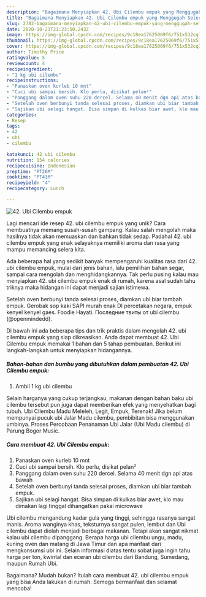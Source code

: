 ```yaml
---
description: "Bagaimana Menyiapkan 42. Ubi Cilembu empuk yang Menggugah Selera"
title: "Bagaimana Menyiapkan 42. Ubi Cilembu empuk yang Menggugah Selera"
slug: 2782-bagaimana-menyiapkan-42-ubi-cilembu-empuk-yang-menggugah-selera
date: 2020-10-21T21:23:50.243Z
image: https://img-global.cpcdn.com/recipes/9c18ea17625069f6/751x532cq70/42-ubi-cilembu-empuk-foto-resep-utama.jpg
thumbnail: https://img-global.cpcdn.com/recipes/9c18ea17625069f6/751x532cq70/42-ubi-cilembu-empuk-foto-resep-utama.jpg
cover: https://img-global.cpcdn.com/recipes/9c18ea17625069f6/751x532cq70/42-ubi-cilembu-empuk-foto-resep-utama.jpg
author: Timothy Price
ratingvalue: 5
reviewcount: 4
recipeingredient:
- "1 kg ubi cilembu"
recipeinstructions:
- "Panaskan oven kurleb 10 mnt"
- "Cuci ubi sampai bersih. Klo perlu, disikat pelan²"
- "Panggang dalam oven suhu 220 dercel. Selama 40 menit dgn api atas bawah"
- "Setelah oven berbunyi tanda selesai proses, diamkan ubi biar tambah empuk."
- "Sajikan ubi selagi hangat. Bisa simpan di kulkas biar awet, klo mau dimakan lagi tinggal dihangatkan pakai microwave"
categories:
- Resep
tags:
- 42
- ubi
- cilembu

katakunci: 42 ubi cilembu 
nutrition: 154 calories
recipecuisine: Indonesian
preptime: "PT26M"
cooktime: "PT41M"
recipeyield: "4"
recipecategory: Lunch

---
```



![42. Ubi Cilembu empuk](https://img-global.cpcdn.com/recipes/9c18ea17625069f6/751x532cq70/42-ubi-cilembu-empuk-foto-resep-utama.jpg)

Lagi mencari ide resep 42. ubi cilembu empuk yang unik? Cara membuatnya memang susah-susah gampang. Kalau salah mengolah maka hasilnya tidak akan memuaskan dan bahkan tidak sedap. Padahal 42. ubi cilembu empuk yang enak selayaknya memiliki aroma dan rasa yang mampu memancing selera kita.

Ada beberapa hal yang sedikit banyak mempengaruhi kualitas rasa dari 42. ubi cilembu empuk, mulai dari jenis bahan, lalu pemilihan bahan segar, sampai cara mengolah dan menghidangkannya. Tak perlu pusing kalau mau menyiapkan 42. ubi cilembu empuk enak di rumah, karena asal sudah tahu triknya maka hidangan ini dapat menjadi sajian istimewa.

Setelah oven berbunyi tanda selesai proses, diamkan ubi biar tambah empuk. Gerobak sop kaki SAPI murah enak DI percetakan negara, empuk kenyel kenyel gaes. Foodie Hayati. Последние твиты от ubi cilembu (@openmindedd).


Di bawah ini ada beberapa tips dan trik praktis dalam mengolah 42. ubi cilembu empuk yang siap dikreasikan. Anda dapat membuat 42. Ubi Cilembu empuk memakai 1 bahan dan 5 tahap pembuatan. Berikut ini langkah-langkah untuk menyiapkan hidangannya.

<!--inarticleads1-->

##### Bahan-bahan dan bumbu yang dibutuhkan dalam pembuatan 42. Ubi Cilembu empuk:

1. Ambil 1 kg ubi cilembu


Selain harganya yang cukup terjangkau, makanan dengan bahan baku ubi cilembu tersebut pun juga dapat memberikan efek yang menyehatkan bagi tubuh. Ubi Cilembu Madu Meleleh, Legit, Empuk, Terenak! Jika belum mempunyai pucuk ubi Jalar Madu cilembu, pembibitan bisa menggunakan umbinya. Proses Percobaan Penanaman Ubi Jalar (Ubi Madu cilembu) di Parung Bogor Music. 

<!--inarticleads2-->

##### Cara membuat 42. Ubi Cilembu empuk:

1. Panaskan oven kurleb 10 mnt
1. Cuci ubi sampai bersih. Klo perlu, disikat pelan²
1. Panggang dalam oven suhu 220 dercel. Selama 40 menit dgn api atas bawah
1. Setelah oven berbunyi tanda selesai proses, diamkan ubi biar tambah empuk.
1. Sajikan ubi selagi hangat. Bisa simpan di kulkas biar awet, klo mau dimakan lagi tinggal dihangatkan pakai microwave


Ubi cilembu mengandung kadar gula yang tinggi, sehingga rasanya sangat manis. Aroma wanginya khas, teksturnya sangat pulen, lembut dan Ubi cilembu dapat diolah menjadi berbagai makanan. Tetapi akan sangat nikmat kalau ubi cilembu dipanggang. Berapa harga ubi cilembu ungu, madu, kuning oven dan matang di Jawa Timur dan apa manfaat dari mengkonsumsi ubi ini. Selain informasi diatas tentu sobat juga ingin tahu harga per ton, kwintal dan eceran ubi cilembu dari Bandung, Sumedang, maupun Rumah Ubi. 

Bagaimana? Mudah bukan? Itulah cara membuat 42. ubi cilembu empuk yang bisa Anda lakukan di rumah. Semoga bermanfaat dan selamat mencoba!

